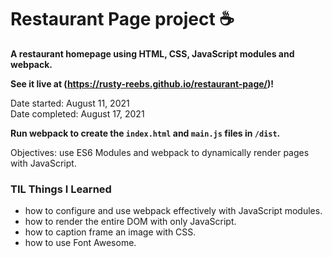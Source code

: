 # Restaurant Page project ☕️

**A restaurant homepage using HTML, CSS, JavaScript modules and webpack.**

**See it live at (https://rusty-reebs.github.io/restaurant-page/)!**

Date started: August 11, 2021  
Date completed: August 17, 2021  

**Run webpack to create the `index.html` and `main.js` files in `/dist`.**

Objectives: use ES6 Modules and webpack to dynamically render pages with JavaScript.  

### TIL Things I Learned

- how to configure and use webpack effectively with JavaScript modules.
- how to render the entire DOM with only JavaScript.
- how to caption frame an image with CSS.
- how to use Font Awesome.

